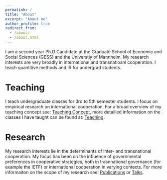 ```yaml
---
permalink: /
title: "About"
excerpt: "About me"
author_profile: true
redirect_from: 
  - /about/
  - /about.html
---
```


I am a second year Ph.D Candidate at the Graduate School of Economic and Social Sciences (GESS) and the Universtiy of Mannheim. My research interests are very broadly in international and transnatioanl cooperation. I teach quantitive methods and IR for undergrad students. 

Teaching
======

I teach undergraduate classes for 3rd to 5th semester students. I focus on empirical research on international cooperation. For a broad overview of my teaching concept see: [Teaching Concept](http://d-wey.github.io/files/teaching_concept.pdf), more detailled information on the classes I have taught can be found at: [Teaching](https://d-wey.github.io/teaching/).

Research
======

My research interests lie in the determinants of inter- and transnational cooperation. My focus has been on the influence of governmental preferences in cooperative strategies, both in trasnnational governance (for example the IETF) or international cooperation in varying contexts. For more informaiton on the scope of my research see: [Publications](https://d-wey.github.io/publications/) or [Talks](https://d-wey.github.io/talks/).


